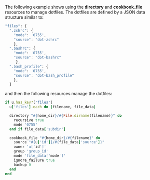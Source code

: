 The following example shows using the **directory** and
**cookbook_file** resources to manage dotfiles. The dotfiles are
defined by a JSON data structure similar to:

```javascript
"files": {
  ".zshrc": {
    "mode": '0755',
    "source": "dot-zshrc"
    },
  ".bashrc": {
    "mode": '0755',
    "source": "dot-bashrc"
     },
  ".bash_profile": {
    "mode": '0755',
    "source": "dot-bash_profile"
    },
  }
```

and then the following resources manage the dotfiles:

```ruby
if u.has_key?('files')
  u['files'].each do |filename, file_data|

  directory "#{home_dir}/#{File.dirname(filename)}" do
    recursive true
    mode '0755'
  end if file_data['subdir']

  cookbook_file "#{home_dir}/#{filename}" do
    source "#{u['id']}/#{file_data['source']}"
    owner 'u['id']'
    group 'group_id'
    mode 'file_data['mode']'
    ignore_failure true
    backup 0
  end
end
```

